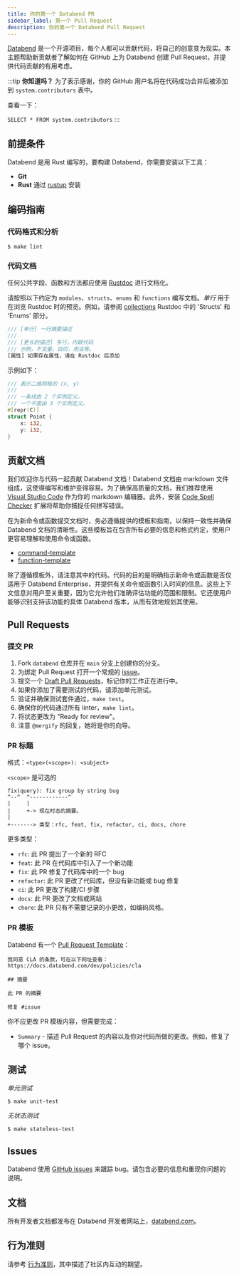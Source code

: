 ```yaml
---
title: 你的第一个 Databend PR
sidebar_label: 第一个 Pull Request
description: 你的第一个 Databend Pull Request
---
```


[Databend](https://github.com/databendlabs/databend) 是一个开源项目，每个人都可以贡献代码，将自己的创意变为现实。本主题帮助新贡献者了解如何在 GitHub 上为 Databend 创建 Pull Request，并提供代码贡献的有用考虑。

:::tip
**你知道吗？** 为了表示感谢，你的 GitHub 用户名将在代码成功合并后被添加到 `system.contributors` 表中。

查看一下：

`SELECT * FROM system.contributors`
:::

## 前提条件

Databend 是用 Rust 编写的，要构建 Databend，你需要安装以下工具：

- **Git**
- **Rust** 通过 [rustup](https://rustup.rs/) 安装

## 编码指南

### 代码格式和分析

```shell
$ make lint
```

### 代码文档

任何公共字段、函数和方法都应使用 [Rustdoc](https://doc.rust-lang.org/book/ch14-02-publishing-to-crates-io.html#making-useful-documentation-comments) 进行文档化。

请按照以下约定为 `modules`、`structs`、`enums` 和 `functions` 编写文档。_单行_ 用于在浏览 Rustdoc 时的预览。例如，请参阅 [collections](https://doc.rust-lang.org/std/collections/index.html) Rustdoc 中的 'Structs' 和 'Enums' 部分。

```rust
/// [单行] 一行摘要描述
///
/// [更长的描述] 多行，内联代码
/// 示例，不变量，目的，用法等。
[属性] 如果存在属性，请在 Rustdoc 后添加
```

示例如下：

```rust
/// 表示二维网格的 (x, y)
///
/// 一条线由 2 个实例定义。
/// 一个平面由 3 个实例定义。
#[repr(C)]
struct Point {
    x: i32,
    y: i32,
}
```

## 贡献文档

我们欢迎你与代码一起贡献 Databend 文档！Databend 文档由 markdown 文件组成，这使得编写和维护变得容易。为了确保高质量的文档，我们推荐使用 [Visual Studio Code](https://code.visualstudio.com/) 作为你的 markdown 编辑器。此外，安装 [Code Spell Checker](https://marketplace.visualstudio.com/items?itemName=streetsidesoftware.code-spell-checker) 扩展将帮助你捕捉任何拼写错误。

在为新命令或函数提交文档时，务必遵循提供的模板和指南，以保持一致性并确保 Databend 文档的清晰性。这些模板旨在包含所有必要的信息和格式约定，使用户更容易理解和使用命令或函数。

- [command-template](https://github.com/databendlabs/databend/blob/d3a40d91b8a8ebaf878344e024164f36b6db5615/docs/public/templates/command-template.md?plain=1)
- [function-template](https://github.com/databendlabs/databend/blob/d3a40d91b8a8ebaf878344e024164f36b6db5615/docs/public/templates/function-template.md?plain=1)

除了遵循模板外，请注意其中的代码。代码的目的是明确指示新命令或函数是否仅适用于 Databend Enterprise，并提供有关命令或函数引入时间的信息。这些上下文信息对用户至关重要，因为它允许他们准确评估功能的范围和限制。它还使用户能够识别支持该功能的具体 Databend 版本，从而有效地规划其使用。

## Pull Requests

### 提交 PR

1. Fork `databend` 仓库并在 `main` 分支上创建你的分支。
2. 为绑定 Pull Request 打开一个常规的 [issue](https://github.com/databendlabs/databend/issues/new/choose)。
3. 提交一个 [Draft Pull Requests](https://github.blog/2019-02-14-introducing-draft-pull-requests/)，标记你的工作正在进行中。
4. 如果你添加了需要测试的代码，请添加单元测试。
5. 验证并确保测试套件通过，`make test`。
6. 确保你的代码通过所有 linter，`make lint`。
7. 将状态更改为 "Ready for review"。
8. 注意 `@mergify` 的回复，她将是你的向导。

### PR 标题

格式：`<type>(<scope>): <subject>`

`<scope>` 是可选的

```
fix(query): fix group by string bug
^--^  ^------------^
|     |
|     +-> 现在时态的摘要。
|
+-------> 类型：rfc, feat, fix, refactor, ci, docs, chore
```

更多类型：

- `rfc`: 此 PR 提出了一个新的 RFC
- `feat`: 此 PR 在代码库中引入了一个新功能
- `fix`: 此 PR 修复了代码库中的一个 bug
- `refactor`: 此 PR 更改了代码库，但没有新功能或 bug 修复
- `ci`: 此 PR 更改了构建/CI 步骤
- `docs`: 此 PR 更改了文档或网站
- `chore`: 此 PR 只有不需要记录的小更改，如编码风格。

### PR 模板

Databend 有一个 [Pull Request Template](https://github.com/databendlabs/databend/blob/main/.github/PULL_REQUEST_TEMPLATE.md)：

```shell
我同意 CLA 的条款，可在以下网址查看：https://docs.databend.com/dev/policies/cla

## 摘要

此 PR 的摘要

修复 #issue
```

你不应更改 PR 模板内容，但需要完成：

- `Summary` - 描述 Pull Request 的内容以及你对代码所做的更改。例如，修复了哪个 issue。

## 测试

_单元测试_

```shell
$ make unit-test
```

_无状态测试_

```shell
$ make stateless-test
```

## Issues

Databend 使用 [GitHub issues](https://github.com/databendlabs/databend/issues) 来跟踪 bug。请包含必要的信息和重现你问题的说明。

## 文档

所有开发者文档都发布在 Databend 开发者网站上，[databend.com](/guides)。

## 行为准则

请参考 [行为准则](/dev/policies/code-of-conduct)，其中描述了社区内互动的期望。
